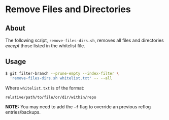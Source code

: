 Remove Files and Directories
============================

About
-----

The following script, `remove-files-dirs.sh`, removes all files and directories
*except* those listed in the whitelist file.

Usage
-----

```sh
$ git filter-branch --prune-empty --index-filter \
  'remove-files-dirs.sh whitelist.txt' -- --all
```

Where `whitelist.txt` is of the format:

```txt
relative/path/to/file/or/dir/within/repo
```

**NOTE:** You may need to add the `-f` flag to override an previous reflog
entries/backups.
